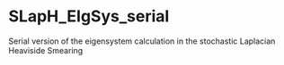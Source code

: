 SLapH_EIgSys_serial
===================

Serial version of the eigensystem calculation in the stochastic Laplacian Heaviside Smearing
